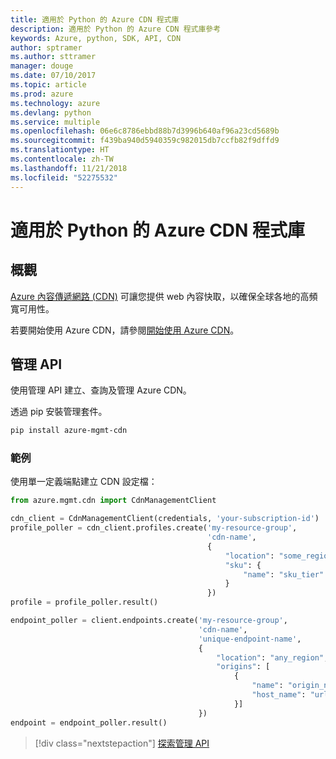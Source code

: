 ```yaml
---
title: 適用於 Python 的 Azure CDN 程式庫
description: 適用於 Python 的 Azure CDN 程式庫參考
keywords: Azure, python, SDK, API, CDN
author: sptramer
ms.author: sttramer
manager: douge
ms.date: 07/10/2017
ms.topic: article
ms.prod: azure
ms.technology: azure
ms.devlang: python
ms.service: multiple
ms.openlocfilehash: 06e6c8786ebbd88b7d3996b640af96a23cd5689b
ms.sourcegitcommit: f439ba940d5940359c982015db7ccfb82f9dffd9
ms.translationtype: HT
ms.contentlocale: zh-TW
ms.lasthandoff: 11/21/2018
ms.locfileid: "52275532"
---
```

# <a name="azure-cdn-libraries-for-python"></a>適用於 Python 的 Azure CDN 程式庫

## <a name="overview"></a>概觀

[Azure 內容傳遞網路 (CDN)](https://docs.microsoft.com/en-us/azure/cdn/cdn-overview) 可讓您提供 web 內容快取，以確保全球各地的高頻寬可用性。

若要開始使用 Azure CDN，請參閱[開始使用 Azure CDN](https://docs.microsoft.com/en-us/azure/cdn/cdn-create-new-endpoint)。

## <a name="management-apis"></a>管理 API

使用管理 API 建立、查詢及管理 Azure CDN。

透過 pip 安裝管理套件。

```bash
pip install azure-mgmt-cdn
```

### <a name="example"></a>範例

使用單一定義端點建立 CDN 設定檔：

```python
from azure.mgmt.cdn import CdnManagementClient

cdn_client = CdnManagementClient(credentials, 'your-subscription-id')
profile_poller = cdn_client.profiles.create('my-resource-group',
                                            'cdn-name',
                                            {
                                                "location": "some_region", 
                                                "sku": {
                                                    "name": "sku_tier"
                                                } 
                                            })
profile = profile_poller.result()

endpoint_poller = client.endpoints.create('my-resource-group',
                                          'cdn-name',
                                          'unique-endpoint-name', 
                                          { 
                                              "location": "any_region", 
                                              "origins": [
                                                  {
                                                      "name": "origin_name", 
                                                      "host_name": "url"
                                                  }]
                                          })
endpoint = endpoint_poller.result()
```

> [!div class="nextstepaction"]
> [探索管理 API](/python/api/overview/azure/cdn/management)
